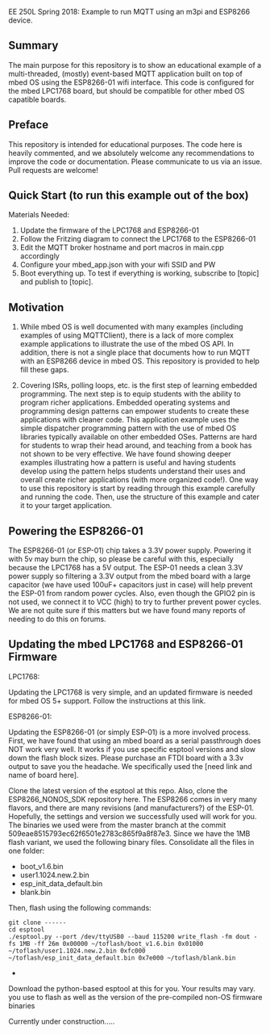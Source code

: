 EE 250L Spring 2018: Example to run MQTT using an m3pi and ESP8266 device.

## Summary

The main purpose for this repository is to show an educational example of a
multi-threaded, (mostly) event-based MQTT application built on top of mbed OS 
using the ESP8266-01 wifi interface. This code is configured for the mbed 
LPC1768 board, but should be compatible for other mbed OS capatible boards.

## Preface

This repository is intended for educational purposes. The code here is heavily
commented, and we absolutely welcome any recommendations to improve the code or 
documentation. Please communicate to us via an issue. Pull requests are welcome!

## Quick Start (to run this example out of the box)

Materials Needed:

1) Update the firmware of the LPC1768 and ESP8266-01 
2) Follow the Fritzing diagram to connect the LPC1768 to the ESP8266-01
3) Edit the MQTT broker hostname and port macros in main.cpp accordingly
4) Configure your mbed_app.json with your wifi SSID and PW
7) Boot everything up. To test if everything is working, subscribe to [topic] 
and publish to [topic].

## Motivation

1) While mbed OS is well documented with many examples (including examples of
using MQTTClient), there is a lack of more complex example applications to 
illustrate the use of the mbed OS API. In addition, there is not a single 
place that documents how to run MQTT with an ESP8266 device in mbed OS. This
repository is provided to help fill these gaps.

2) Covering ISRs, polling loops, etc. is the first step of learning embedded 
programming. The next step is to equip students with the ability to program 
richer applications. Embedded operating systems and programming design patterns 
can empower students to create these applications with cleaner code. This 
application example uses the simple dispatcher programming pattern with the use 
of mbed OS libraries typically available on other embedded OSes. Patterns are
hard for students to wrap their head around, and teaching from a book has not 
shown to be very effective. We have found showing deeper examples illustrating 
how a pattern is useful and having students develop using the pattern helps 
students understand their uses and overall create richer applications (with
more organized code!). One way to use this repository is start by reading 
through this example carefully and running the code. Then, use the structure
of this example and cater it to your target application.

## Powering the ESP8266-01

The ESP8266-01 (or ESP-01) chip takes a 3.3V power supply. Powering it with 5v
may burn the chip, so please be careful with this, especially because the 
LPC1768 has a 5V output. The ESP-01 needs a clean 3.3V power 
supply so filtering a 3.3V output from the mbed board with a large capacitor 
(we have used 100uF+ capacitors just in case) will help prevent the ESP-01 from 
random power cycles. Also, even though the GPIO2 pin is not used, we connect it 
to VCC (high) to try to further prevent power cycles. We are not quite sure if 
this matters but we have found many reports of needing to do this on forums.

## Updating the mbed LPC1768 and ESP8266-01 Firmware

LPC1768:

Updating the LPC1768 is very simple, and an updated firmware is needed for 
mbed OS 5+ support. Follow the instructions at this link.

ESP8266-01:

Updating the ESP8266-01 (or simply ESP-01) is a more involved process. First, we have found that
using an mbed board as a serial passthrough does NOT work very well. It works if
you use specific esptool versions and slow down the flash block sizes. Please 
purchase an FTDI board with a 3.3v output to save you the headache. We specifically used the [need link and name of board here]. 

Clone the latest version of the esptool at this repo. Also, clone the ESP8266_NONOS_SDK repository here. The ESP8266 
comes in very many flavors, and there are many revisions (and manufacturers?) of the ESP-01. Hopefully, the settings and version 
we successfully used will work for you. The binaries we used were from the master branch at the commit 509eae8515793ec62f6501e2783c865f9a8f87e3. Since we have the 1MB flash variant, we used the following binary files. Consolidate all the files in one folder:

* boot_v1.6.bin
* user1.1024.new.2.bin
* esp_init_data_default.bin
* blank.bin

Then, flash using the following commands:

    git clone ------
    cd esptool
    ./esptool.py --port /dev/ttyUSB0 --baud 115200 write_flash -fm dout -fs 1MB -ff 26m 0x00000 ~/toflash/boot_v1.6.bin 0x01000 ~/toflash/user1.1024.new.2.bin 0xfc000 ~/toflash/esp_init_data_default.bin 0x7e000 ~/toflash/blank.bin

* 

Download the python-based esptool at this
for you. Your results may vary. you use to flash as well as the version
of the pre-compiled non-OS firmware binaries 

Currently under construction.....
